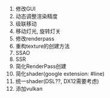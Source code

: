 1. 修改GUI
2. 动态调整渲染精度
3. 级联移动
4. 移动灯光, 旋转灯关
5. 修改renderpass
6. 重构texture的创建方法
7. SSAO
8. SSR
9. 简化RenderPass创建
10. 简化shader(google extension: #line)
11. 统一shader(DSL??, DX12需要考虑)
12. 添加vulkan
